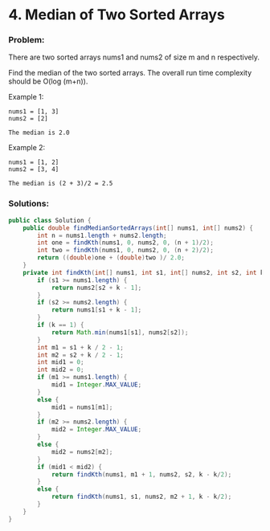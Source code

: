 # 4. Median of Two Sorted Arrays

### Problem:
There are two sorted arrays nums1 and nums2 of size m and n respectively.

Find the median of the two sorted arrays. The overall run time complexity should be O(log (m+n)).

Example 1:
```
nums1 = [1, 3]
nums2 = [2]

The median is 2.0
```

Example 2:
```
nums1 = [1, 2]
nums2 = [3, 4]

The median is (2 + 3)/2 = 2.5
```


### Solutions:
```java
public class Solution {
    public double findMedianSortedArrays(int[] nums1, int[] nums2) {
        int n = nums1.length + nums2.length;
        int one = findKth(nums1, 0, nums2, 0, (n + 1)/2);
        int two = findKth(nums1, 0, nums2, 0, (n + 2)/2);
        return ((double)one + (double)two )/ 2.0;
    }
    private int findKth(int[] nums1, int s1, int[] nums2, int s2, int k) {
        if (s1 >= nums1.length) {
            return nums2[s2 + k - 1];
        }    
        if (s2 >= nums2.length) {
            return nums1[s1 + k - 1];
        }
        if (k == 1) {
            return Math.min(nums1[s1], nums2[s2]);
        }
        int m1 = s1 + k / 2 - 1;
        int m2 = s2 + k / 2 - 1;
        int mid1 = 0;
        int mid2 = 0;
        if (m1 >= nums1.length) {
            mid1 = Integer.MAX_VALUE;
        }
        else {
            mid1 = nums1[m1];
        }
        if (m2 >= nums2.length) {
            mid2 = Integer.MAX_VALUE;
        }
        else {
            mid2 = nums2[m2];
        }
        if (mid1 < mid2) {
            return findKth(nums1, m1 + 1, nums2, s2, k - k/2);
        }
        else {
            return findKth(nums1, s1, nums2, m2 + 1, k - k/2);
        }
    }
}
```